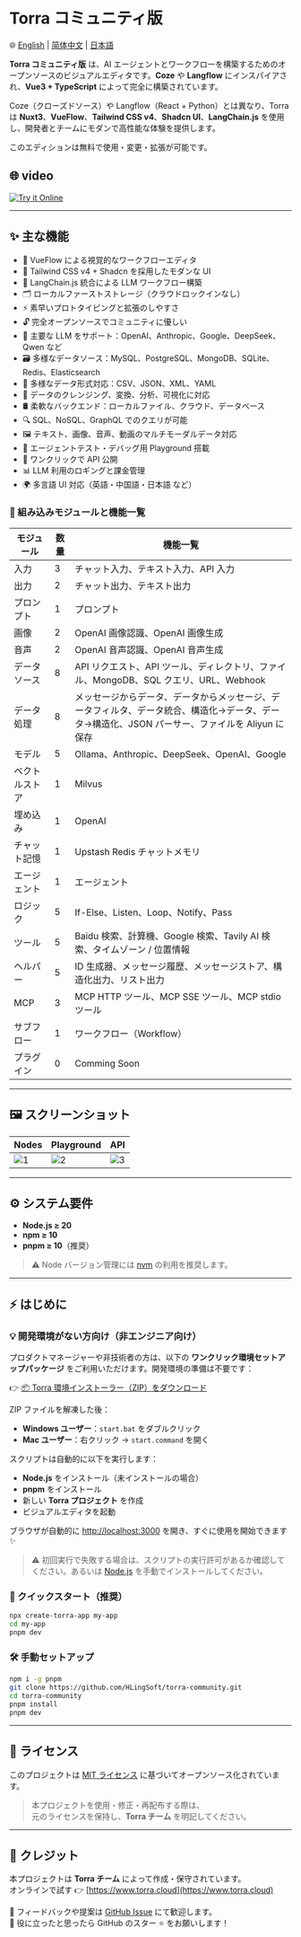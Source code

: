 # Torra コミュニティ版

🌐 [English](./README.md) | [简体中文](./README.zh-CN.md) | [日本語](./README.ja.md)

**Torra コミュニティ版** は、AI エージェントとワークフローを構築するためのオープンソースのビジュアルエディタです。**Coze** や **Langflow** にインスパイアされ、**Vue3 + TypeScript** によって完全に構築されています。

Coze（クローズドソース）や Langflow（React + Python）とは異なり、Torra は **Nuxt3**、**VueFlow**、**Tailwind CSS v4**、**Shadcn UI**、**LangChain.js** を使用し、開発者とチームにモダンで高性能な体験を提供します。

このエディションは無料で使用・変更・拡張が可能です。

 
 ## 🌐 video
[![Try it Online](https://file.web.hlingsoft.com/SN1tGlRFSFsCB2B4in87AeKxt6nGFRrY/torra_screenshot.png)](https://file.web.hlingsoft.com/70ccmgMsHhoo8TnCFBqRWhBiMXudgrem/%E9%A3%9E%E4%B9%A620250627-212754.mp4)



---

## ✨ 主な機能

- 🚀 VueFlow による視覚的なワークフローエディタ
- 🎨 Tailwind CSS v4 + Shadcn を採用したモダンな UI
- 🤖 LangChain.js 統合による LLM ワークフロー構築
- 🗂 ローカルファーストストレージ（クラウドロックインなし）
- ⚡ 素早いプロトタイピングと拡張のしやすさ
- 🔓 完全オープンソースでコミュニティに優しい
- 🧠 主要な LLM をサポート：OpenAI、Anthropic、Google、DeepSeek、Qwen など
- 🗃 多様なデータソース：MySQL、PostgreSQL、MongoDB、SQLite、Redis、Elasticsearch
- 📄 多様なデータ形式対応：CSV、JSON、XML、YAML
- 🔧 データのクレンジング、変換、分析、可視化に対応
- 🛢 柔軟なバックエンド：ローカルファイル、クラウド、データベース
- 🔍 SQL、NoSQL、GraphQL でのクエリが可能
- 🖼 テキスト、画像、音声、動画のマルチモーダルデータ対応
- 🧪 エージェントテスト・デバッグ用 Playground 搭載
- 🚀 ワンクリックで API 公開
- 📊 LLM 利用のロギングと課金管理
- 🌍 多言語 UI 対応（英語・中国語・日本語 など）

### 🧩 組み込みモジュールと機能一覧

| モジュール    | 数量 | 機能一覧                                                                 |
|---------------|------|--------------------------------------------------------------------------|
| 入力          | 3    | チャット入力、テキスト入力、API 入力                                   |
| 出力          | 2    | チャット出力、テキスト出力                                              |
| プロンプト     | 1    | プロンプト                                                               |
| 画像          | 2    | OpenAI 画像認識、OpenAI 画像生成                                        |
| 音声          | 2    | OpenAI 音声認識、OpenAI 音声生成                                        |
| データソース  | 8    | API リクエスト、API ツール、ディレクトリ、ファイル、MongoDB、SQL クエリ、URL、Webhook |
| データ処理    | 8    | メッセージからデータ、データからメッセージ、データフィルタ、データ統合、構造化→データ、データ→構造化、JSON パーサー、ファイルを Aliyun に保存 |
| モデル        | 5    | Ollama、Anthropic、DeepSeek、OpenAI、Google                              |
| ベクトルストア| 1    | Milvus                                                                   |
| 埋め込み       | 1    | OpenAI                                                                   |
| チャット記憶   | 1    | Upstash Redis チャットメモリ                                           |
| エージェント   | 1    | エージェント                                                             |
| ロジック       | 5    | If-Else、Listen、Loop、Notify、Pass                                     |
| ツール         | 5    | Baidu 検索、計算機、Google 検索、Tavily AI 検索、タイムゾーン / 位置情報  |
| ヘルパー       | 5    | ID 生成器、メッセージ履歴、メッセージストア、構造化出力、リスト出力     |
| MCP           | 3    | MCP HTTP ツール、MCP SSE ツール、MCP stdio ツール                        |
| サブフロー     | 1    | ワークフロー（Workflow）                                                 |
| プラグイン     | 0    | Comming Soon                                                                          |

---

## 🖼 スクリーンショット

| Nodes | Playground | API |
|----------------------|----------------------|----------------------|
| ![1](https://file.web.hlingsoft.com/0A0hfGrrTIPm9scihpEaarogPnMAWhbO/%E6%88%AA%E5%B1%8F2025-06-26%2011.18.59.png) | ![2](https://file.web.hlingsoft.com/DPBatHp8K42r6qc0hWHW5if7FfmEtpHg/%E6%88%AA%E5%B1%8F2025-06-26%2011.16.08.png) | ![3](https://file.web.hlingsoft.com/zIHhaij2H6tBbym8eap1aqar2svuQ0q7/%E6%88%AA%E5%B1%8F2025-06-26%2011.24.37.png) |

---
 

## ⚙️ システム要件

- **Node.js ≥ 20**
- **npm ≥ 10**
- **pnpm ≥ 10**（推奨）

> ⚠️ Node バージョン管理には [nvm](https://github.com/nvm-sh/nvm) の利用を推奨します。

---

## ⚡ はじめに

### 💡 開発環境がない方向け（非エンジニア向け）

プロダクトマネージャーや非技術者の方は、以下の **ワンクリック環境セットアップパッケージ** をご利用いただけます。開発環境の準備は不要です：

👉 [📦 Torra 環境インストーラー（ZIP）をダウンロード](https://file.web.hlingsoft.com/maO3Mw0xynoVsmeBnRXqOzLBP1kmhDsA/torra-starter.zip)

ZIP ファイルを解凍した後：

- **Windows ユーザー**：`start.bat` をダブルクリック
- **Mac ユーザー**：右クリック → `start.command` を開く

スクリプトは自動的に以下を実行します：

- **Node.js** をインストール（未インストールの場合）
- **pnpm** をインストール
- 新しい **Torra プロジェクト** を作成
- ビジュアルエディタを起動

ブラウザが自動的に [http://localhost:3000](http://localhost:3000) を開き、すぐに使用を開始できます ✨

> ⚠️ 初回実行で失敗する場合は、スクリプトの実行許可があるか確認してください。あるいは [Node.js](https://nodejs.org) を手動でインストールしてください。


### 🏁 クイックスタート（推奨）

```bash
npx create-torra-app my-app
cd my-app
pnpm dev
```

### 🛠 手動セットアップ

```bash
npm i -g pnpm
git clone https://github.com/HLingSoft/torra-community.git
cd torra-community
pnpm install
pnpm dev
```

---

## 📄 ライセンス

このプロジェクトは [MIT ライセンス](./LICENSE) に基づいてオープンソース化されています。

> 本プロジェクトを使用・修正・再配布する際は、  
> 元のライセンスを保持し、**Torra チーム** を明記してください。

---

## 🙌 クレジット

本プロジェクトは **Torra チーム** によって作成・保守されています。  
オンラインで試す 👉 [https://www.torra.cloud](https://www.torra.cloud)

💬 フィードバックや提案は [GitHub Issue](https://github.com/HLingSoft/torra-community/issues) にて歓迎します。  
💖 役に立ったと思ったら GitHub のスター ⭐ をお願いします！

